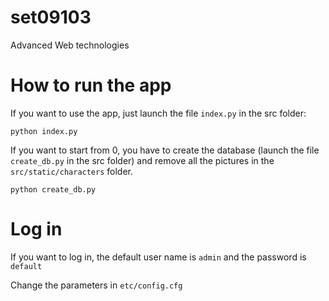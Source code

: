 # set09103
Advanced Web technologies


# How to run the app


If you want to use the app, just launch the file `index.py` in the src folder:

```
python index.py
```

If you want to start from 0, you have to create the database (launch the file `create_db.py` in the src folder) and remove all the pictures in the `src/static/characters` folder.

```
python create_db.py
```

# Log in

If you want to log in, the default user name is `admin` and the password is `default`

Change the parameters in `etc/config.cfg`
